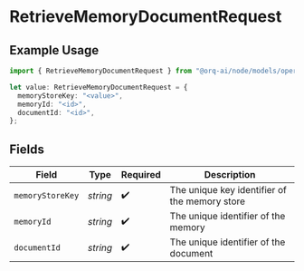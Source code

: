 # RetrieveMemoryDocumentRequest

## Example Usage

```typescript
import { RetrieveMemoryDocumentRequest } from "@orq-ai/node/models/operations";

let value: RetrieveMemoryDocumentRequest = {
  memoryStoreKey: "<value>",
  memoryId: "<id>",
  documentId: "<id>",
};
```

## Fields

| Field                                         | Type                                          | Required                                      | Description                                   |
| --------------------------------------------- | --------------------------------------------- | --------------------------------------------- | --------------------------------------------- |
| `memoryStoreKey`                              | *string*                                      | :heavy_check_mark:                            | The unique key identifier of the memory store |
| `memoryId`                                    | *string*                                      | :heavy_check_mark:                            | The unique identifier of the memory           |
| `documentId`                                  | *string*                                      | :heavy_check_mark:                            | The unique identifier of the document         |